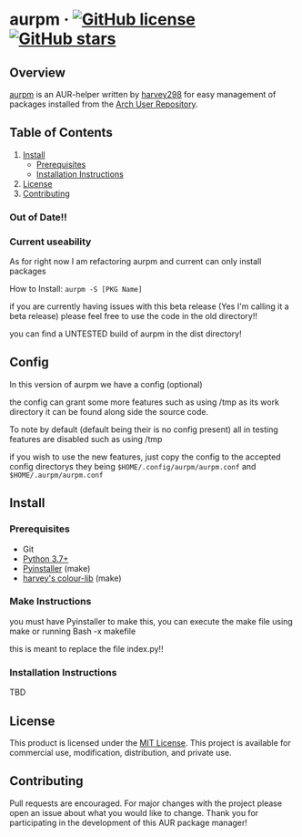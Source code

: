 # aurpm &middot; [![GitHub license](https://img.shields.io/github/license/harvey298/aurpm.svg)](https://github.com/harvey298/aurpm/blob/master/LICENSE) [![GitHub stars](https://img.shields.io/github/stars/harvey298/aurpm.svg)](https://github.com/harvey298/aurpm/stargazers)

## Overview

[aurpm](https://github.com/harvey298/aurpm/) is an AUR-helper written by [harvey298](https://www.github.com/harvey298/) for easy management of packages installed from the [Arch User Repository](https://aur.archlinux.org/).

## Table of Contents

1. [Install](#install)
   - [Prerequisites](#prerequisites)
   - [Installation Instructions](#installation-instructions)
2. [License](#license)
3. [Contributing](#contributing)

### Out of Date!!

### Current useability
As for right now I am refactoring aurpm and current can only install packages

How to Install:
`aurpm -S [PKG Name]`

if you are currently having issues with this beta release (Yes I'm calling it a beta release) please feel free to use the code in the old directory!!

you can find a UNTESTED build of aurpm in the dist directory!

## Config
In this version of aurpm we have a config (optional)

the config can grant some more features such as using /tmp as its work directory
it can be found along side the source code.

To note by default (default being their is no config present)
all in testing features are disabled such as using /tmp

if you wish to use the new features, just copy the config to the accepted config directorys they being
`$HOME/.config/aurpm/aurpm.conf`
and
`$HOME/.aurpm/aurpm.conf`


## Install

### Prerequisites

 - Git
 - [Python 3.7+](https://www.python.org/downloads/)
 - [Pyinstaller](https://www.pyinstaller.org/) (make)
 - [harvey's colour-lib](https://github.com/harvey298/colour-lib) (make)

### Make Instructions

you must have Pyinstaller to make this, you can execute the make file using make or running Bash -x makefile

this is meant to replace the file index.py!!

### Installation Instructions

TBD

## License

This product is licensed under the [MIT License](https://github.com/harvey298/aurpm/blob/main/LICENSE). This project is available for commercial use, modification, distribution, and private use.

## Contributing

Pull requests are encouraged. For major changes with the project please open an issue about what you would like to change. Thank you for participating in the development of this AUR package manager!
